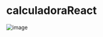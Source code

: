 # calculadoraReact

![image](https://user-images.githubusercontent.com/108469634/179562237-aa3ba6ce-eb6d-4cc3-b352-1ed3e93094dc.png)
